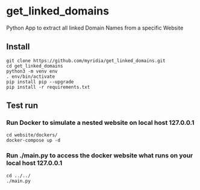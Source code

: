 # get_linked_domains
Python App to extract all linked Domain Names from a specific Website

## Install
```
git clone https://github.com/myridia/get_linked_domains.git
cd get_linked_domains
python3 -m venv env
. env/bin/activate
pip install pip --upgrade
pip install -r requirements.txt
```

## Test run
### Run Docker to simulate a nested website on local host 127.0.0.1
```
cd website/dockers/
docker-compose up -d
```

### Run ./main.py to access the docker website what runs on your local host 127.0.0.1
```
cd ../../
./main.py
```
